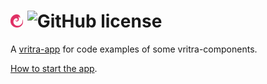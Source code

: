 # <img width="20"  src="https://raw.githubusercontent.com/AhmedAyachi/RepoIllustrations/f7ee069a965d3558e0e7e2b7e6733d1a642c78c2/Vritra/Icon.svg"> ![GitHub license](https://img.shields.io/badge/vritra--examples-e03065)

A [vritra-app](https://vritrajs.github.io/) for code examples of some vritra-components.

[How to start the app](https://vritrajs.github.io/#getstarted#startanewapp).
